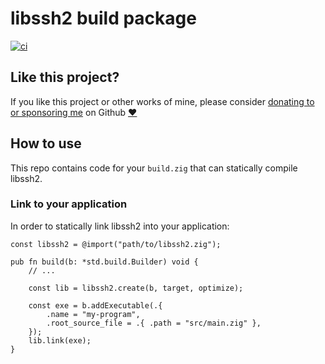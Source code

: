 # libssh2 build package

[![ci](https://github.com/mattnite/zig-libssh2/actions/workflows/ci.yml/badge.svg)](https://github.com/mattnite/zig-libssh2/actions/workflows/ci.yml)

## Like this project?

If you like this project or other works of mine, please consider [donating to or sponsoring me](https://github.com/sponsors/mattnite) on Github [:heart:](https://github.com/sponsors/mattnite)

## How to use

This repo contains code for your `build.zig` that can statically compile libssh2.

### Link to your application

In order to statically link libssh2 into your application:

```zig
const libssh2 = @import("path/to/libssh2.zig");

pub fn build(b: *std.build.Builder) void {
    // ...

    const lib = libssh2.create(b, target, optimize);

    const exe = b.addExecutable(.{
        .name = "my-program",
        .root_source_file = .{ .path = "src/main.zig" },
    });
    lib.link(exe);
}
```
